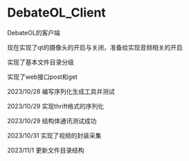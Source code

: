 # DebateOL_Client
DebateOL的客户端

现在实现了qt的摄像头的开启与关闭，准备给实现音频相关的开启

实现了基本文件目录分级

实现了web接口post和get

2023/10/28 编写序列化生成工具并测试 

2023/10/29 实现thrift格式的序列化

2023/10/29 结构体通讯测试成功

2023/10/31 实现了视频的封装采集  

2023/11/1  更新文件目录结构

